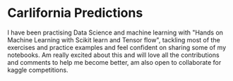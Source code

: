 # Carlifornia Predictions

I have been practising Data Science and machine learning with "Hands on Machine Learning with Scikit learn and Tensor flow", tackling most of the exercises and practice examples and feel confident on sharing some of my notebooks.
Am really excited about this and will love all the contributions and comments to help me become better, am also open to collaborate for kaggle competitions.
